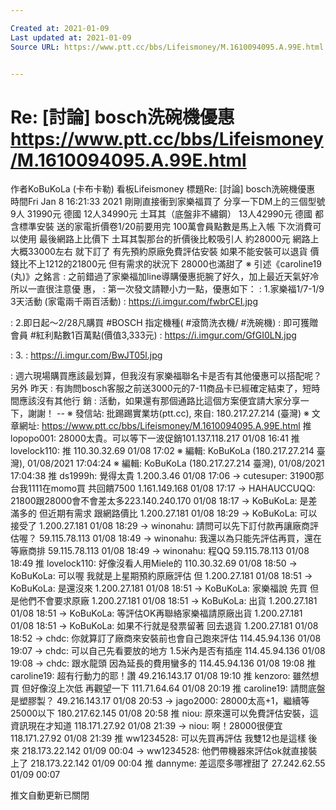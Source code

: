 ```yaml
---

Created at: 2021-01-09
Last updated at: 2021-01-09
Source URL: https://www.ptt.cc/bbs/Lifeismoney/M.1610094095.A.99E.html


---
```


# Re: [討論] bosch洗碗機優惠 https://www.ptt.cc/bbs/Lifeismoney/M.1610094095.A.99E.html


作者KoBuKoLa (卡布卡勒)
看板Lifeismoney
標題Re: \[討論\] bosch洗碗機優惠
時間Fri Jan 8 16:21:33 2021
剛剛直接衝到家樂福買了 分享一下DM上的三個型號 9人 31990元 德國 12人34990元 土耳其（底盤非不繡鋼） 13人42990元 德國 都含標準安裝 送的家電折價卷1/20前要用完 100萬會員點數是馬上入帳 下次消費可以使用 最後網路上比價下 土耳其製那台的折價後比較吸引人 約28000元 網路上大概33000左右 就下訂了 有先預約原廠免費評估安裝 如果不能安裝可以退貨 價錢比不上1212的21800元 但有需求的狀況下 28000也滿甜了 ※ 引述《caroline19 (丸)》之銘言 : 之前錯過了家樂福加line導購優惠扼腕了好久，加上最近天氣好冷所以一直很注意優 惠， : 第一次發文請鞭小力一點，優惠如下： : 1.家樂福1/7-1/9 3天活動 (家電兩千兩百活動) : <https://i.imgur.com/fwbrCEI.jpg>

: 2.即日起～2/28凡購買 #BOSCH 指定機種( #滾筒洗衣機/ #洗碗機) : 即可獲贈會員 #紅利點數1百萬點(價值3,333元) : <https://i.imgur.com/GfGI0LN.jpg>

: 3. : <https://i.imgur.com/BwJT05l.jpg>

: 週六現場購買應該最划算，但我沒有家樂福聯名卡是否有其他優惠可以搭配呢？另外 昨天 : 有詢問bosch客服之前送3000元的7-11商品卡已經確定結束了，短時間應該沒有其他行 銷 : 活動，如果還有那個通路比這個方案便宜請大家分享一下，謝謝！ \-- ※ 發信站: 批踢踢實業坊(ptt.cc), 來自: 180.217.27.214 (臺灣) ※ 文章網址: <https://www.ptt.cc/bbs/Lifeismoney/M.1610094095.A.99E.html>
推 lopopo001: 28000太貴。可以等下一波促銷101.137.118.217 01/08 16:41
推 lovelock110: 推 110.30.32.69 01/08 17:02
※ 編輯: KoBuKoLa (180.217.27.214 臺灣), 01/08/2021 17:04:24 ※ 編輯: KoBuKoLa (180.217.27.214 臺灣), 01/08/2021 17:04:38
推 ds1999h: 覺得太貴 1.200.3.46 01/08 17:06
→ cutesuper: 31900那台我1111在momo買 共回饋7500 1.161.149.168 01/08 17:17
→ HAHAUCCUQQ: 21800跟28000會不會差太多223.140.240.170 01/08 18:17
→ KoBuKoLa: 是差滿多的 但近期有需求 跟網路價比 1.200.27.181 01/08 18:29
→ KoBuKoLa: 可以接受了 1.200.27.181 01/08 18:29
→ winonahu: 請問可以先下訂付款再讓廠商評估喔？ 59.115.78.113 01/08 18:49
→ winonahu: 我還以為只能先評估再買，還在等廠商排 59.115.78.113 01/08 18:49
→ winonahu: 程QQ 59.115.78.113 01/08 18:49
推 lovelock110: 好像沒看人用Miele的 110.30.32.69 01/08 18:50
→ KoBuKoLa: 可以喔 我就是上星期預約原廠評估 但 1.200.27.181 01/08 18:51
→ KoBuKoLa: 是還沒來 1.200.27.181 01/08 18:51
→ KoBuKoLa: 家樂福說 先買 但是他們不會要求原廠 1.200.27.181 01/08 18:51
→ KoBuKoLa: 出貨 1.200.27.181 01/08 18:51
→ KoBuKoLa: 等評估OK再聯絡家樂福請原廠出貨 1.200.27.181 01/08 18:51
→ KoBuKoLa: 如果不行就是發票留著 回去退貨 1.200.27.181 01/08 18:52
→ chdc: 你就算訂了廠商來安裝前也會自己跑來評估 114.45.94.136 01/08 19:07
→ chdc: 可以自己先看要放的地方 1.5米內是否有插座 114.45.94.136 01/08 19:08
→ chdc: 跟水龍頭 因為延長的費用蠻多的 114.45.94.136 01/08 19:08
推 caroline19: 超有行動力的耶！讚 49.216.143.17 01/08 19:10
推 kenzoro: 雖然想買 但好像沒上次低 再觀望一下 111.71.64.64 01/08 20:19
推 caroline19: 請問底盤是塑膠製？ 49.216.143.17 01/08 20:53
→ jago2000: 28000太高+1，繼續等25000以下 180.217.62.145 01/08 20:58
推 niou: 原來還可以免費評估安裝，這資訊現在才知道 118.171.27.92 01/08 21:39
→ niou: 啊！28000很便宜 118.171.27.92 01/08 21:39
推 ww1234528: 可以先買再評估 我雙12也是這樣 後來 218.173.22.142 01/09 00:04
→ ww1234528: 他們帶機器來評估ok就直接裝上了 218.173.22.142 01/09 00:04
推 dannyme: 差這麼多哪裡甜了 27.242.62.55 01/09 00:07

推文自動更新已關閉

